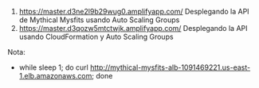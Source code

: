 1. https://master.d3ne2l9b29wug0.amplifyapp.com/ Desplegando la API de Mythical Mysfits usando Auto Scaling Groups
2. https://master.d3qozw5mtctwjk.amplifyapp.com/ Desplegando la API usando CloudFormation y Auto Scaling Groups

Nota: 

* while sleep 1; do curl http://mythical-mysfits-alb-1091469221.us-east-1.elb.amazonaws.com; done